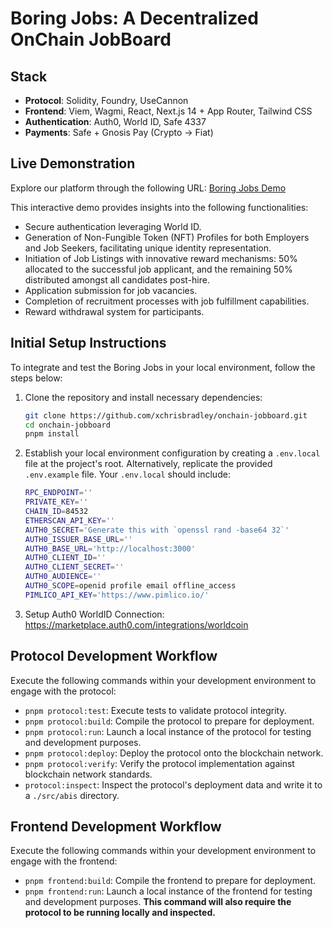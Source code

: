 # Boring Jobs: A Decentralized OnChain JobBoard

## Stack

- **Protocol**: Solidity, Foundry, UseCannon
- **Frontend**: Viem, Wagmi, React, Next.js 14 + App Router, Tailwind CSS
- **Authentication**: Auth0, World ID, Safe 4337
- **Payments**: Safe + Gnosis Pay (Crypto -> Fiat)

## Live Demonstration

Explore our platform through the following URL: [Boring Jobs Demo](https://onchain-jobboard.vercel.app/)

This interactive demo provides insights into the following functionalities:

- Secure authentication leveraging World ID.
- Generation of Non-Fungible Token (NFT) Profiles for both Employers and Job Seekers, facilitating unique identity representation.
- Initiation of Job Listings with innovative reward mechanisms: 50% allocated to the successful job applicant, and the remaining 50% distributed amongst all candidates post-hire.
- Application submission for job vacancies.
- Completion of recruitment processes with job fulfillment capabilities.
- Reward withdrawal system for participants.

## Initial Setup Instructions

To integrate and test the Boring Jobs in your local environment, follow the steps below:

1. Clone the repository and install necessary dependencies:

   ```bash
   git clone https://github.com/xchrisbradley/onchain-jobboard.git
   cd onchain-jobboard
   pnpm install
   ```

2. Establish your local environment configuration by creating a `.env.local` file at the project's root. Alternatively, replicate the provided `.env.example` file. Your `.env.local` should include:
   ```bash
   RPC_ENDPOINT=''
   PRIVATE_KEY=''
   CHAIN_ID=84532
   ETHERSCAN_API_KEY=''
   AUTH0_SECRET='Generate this with `openssl rand -base64 32`'
   AUTH0_ISSUER_BASE_URL=''
   AUTH0_BASE_URL='http://localhost:3000'
   AUTH0_CLIENT_ID=''
   AUTH0_CLIENT_SECRET=''
   AUTH0_AUDIENCE=''
   AUTH0_SCOPE=openid profile email offline_access
   PIMLICO_API_KEY='https://www.pimlico.io/'
   ```
3. Setup Auth0 WorldID Connection: https://marketplace.auth0.com/integrations/worldcoin

## Protocol Development Workflow

Execute the following commands within your development environment to engage with the protocol:

- `pnpm protocol:test`: Execute tests to validate protocol integrity.
- `pnpm protocol:build`: Compile the protocol to prepare for deployment.
- `pnpm protocol:run`: Launch a local instance of the protocol for testing and development purposes.
- `pnpm protocol:deploy`: Deploy the protocol onto the blockchain network.
- `pnpm protocol:verify`: Verify the protocol implementation against blockchain network standards.
- `protocol:inspect`: Inspect the protocol's deployment data and write it to a `./src/abis` directory.

## Frontend Development Workflow

Execute the following commands within your development environment to engage with the frontend:

- `pnpm frontend:build`: Compile the frontend to prepare for deployment.
- `pnpm frontend:run`: Launch a local instance of the frontend for testing and development purposes. **This command will also require the protocol to be running locally and inspected.**
